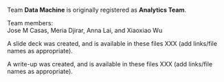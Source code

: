 Team **Data Machine** is originally registered as **Analytics Team**.

Team members:    
Jose M Casas, Meria Djirar, Anna Lai, and Xiaoxiao Wu

A slide deck was created, and is available in these files XXX (add links/file names as appropriate).

A write-up was created, and is available in these files XXX (add links/file names as appropriate).
